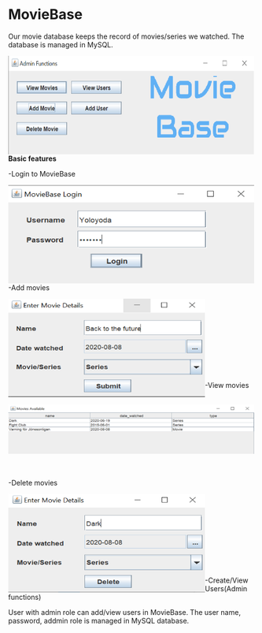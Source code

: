 # MovieBase
Our movie database keeps the record of movies/series we watched.
The database is managed in MySQL.

&nbsp;<img align="left" src="https://github.com/Yoloyoda/MovieBase/blob/master/MainScreen.PNG" width="500" height="200"/> 
<br/><br/><br/><br/><br/><br/><br/><br/><br/>

<b>Basic features</b>
<p>-Login to MovieBase</p>
&nbsp;<img align="left" src="https://github.com/Yoloyoda/MovieBase/blob/master/Login.PNG" width="500" height="200"/> 
<br/><br/><br/><br/><br/><br/><br/><br/><br/>

<p>-Add movies</p>
&nbsp;<img align="left" src="https://github.com/Yoloyoda/MovieBase/blob/master/AddMovie.PNG" width="400" height="200"/> 
<br/><br/><br/><br/><br/><br/><br/><br/><br/>

<p>-View movies</p>
&nbsp;<img align="left" src="https://github.com/Yoloyoda/MovieBase/blob/master/ViewMovie.PNG" width="500" height="100"/> 
<br/><br/><br/><br/><br/><br/><br/><br/><br/>

<p>-Delete movies</p>
&nbsp;<img align="left" src="https://github.com/Yoloyoda/MovieBase/blob/master/DeleteMovie.PNG" width="400" height="200"/> 
<br/><br/><br/><br/><br/><br/><br/><br/><br/>

<p>-Create/View Users(Admin functions)</p>
User with admin role can add/view users in MovieBase. The user name, password, addmin role is managed in MySQL database.

